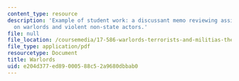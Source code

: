 ```yaml
---
content_type: resource
description: 'Example of student work: a discussant memo reviewing assigned readings
  on warlords and violent non-state actors.'
file: null
file_location: /coursemedia/17-586-warlords-terrorists-and-militias-theorizing-on-violent-non-state-actors-spring-2009/e204d377ed89000588c52a9680dbbab0_MIT17_586s09_assn02.pdf
file_type: application/pdf
resourcetype: Document
title: Warlords
uid: e204d377-ed89-0005-88c5-2a9680dbbab0
---
```

